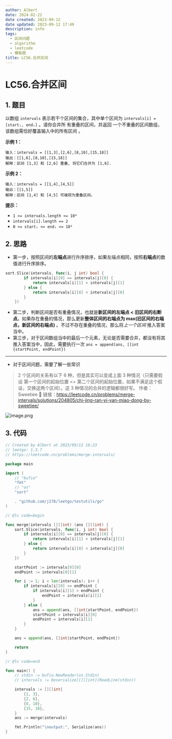 ```yaml
---
author: Albert
date: 2024-02-22
date created: 2023-09-12
date updated: 2023-09-12 17:49
description: info
tags:
  - 区间问题
  - algorithm
  - leetcode
  - 模板题
title: LC56.合并区间
---
```


# LC56.合并区间

## 1. 题目

[link]: https://leetcode.cn/problems/merge-intervals/

以数组 `intervals` 表示若干个区间的集合，其中单个区间为 `intervals[i] = [startᵢ, endᵢ]` 。请你合并所
有重叠的区间，并返回 一个不重叠的区间数组，该数组需恰好覆盖输入中的所有区间 。

**示例 1：**

```
输入：intervals = [[1,3],[2,6],[8,10],[15,18]]
输出：[[1,6],[8,10],[15,18]]
解释：区间 [1,3] 和 [2,6] 重叠, 将它们合并为 [1,6].

```

**示例 2：**

```
输入：intervals = [[1,4],[4,5]]
输出：[[1,5]]
解释：区间 [1,4] 和 [4,5] 可被视为重叠区间。
```

**提示：**

- `1 <= intervals.length <= 10⁴`
- `intervals[i].length == 2`
- `0 <= startᵢ <= endᵢ <= 10⁴`

## 2. 思路

- 第一步，按照区间的**左端点**进行升序排序，如果左端点相同，按照**右端点**的数值进行升序排序。

```go
sort.Slice(intervals, func(i, j int) bool {
		if intervals[i][0] == intervals[j][0] {
			return intervals[i][1] < intervals[j][1]
		} else {
			return intervals[i][0] < intervals[j][0]
		}
	})
```

- 第二步，判断区间是否有重叠情况，也就是**新区间的左端点 < 旧区间的右断点**。如果存在重叠的情况，那么更新**整体区间的右端点为 max(旧区间的右端点，新区间的右端点)** 。不过不存在重叠的情况，那么将*上一个区间* 推入答案当中。
- 第三步，对于区间数组当中的最后一个元素，无论是否需要合并，都没有将其推入答案当中，因此，需要执行一次 `ans = append(ans, []int {startPoint, endPoint})`

---

- 对于区间问题，需要了解一些常识

 > 2 个区间的关系有以下 6 种，但是其实可以变成上面 3 种情况（只需要假设 第一个区间的起始位置 <= 第二个区间的起始位置，如果不满足这个假设，交换这两个区间）。这 3 种情况的合并的逻辑都很好写。
 > 作者：Sweetiee 🍬   链接：https://leetcode.cn/problems/merge-intervals/solutions/204805/chi-jing-ran-yi-yan-miao-dong-by-sweetiee/

![image.png](https://img-20221128.oss-cn-shanghai.aliyuncs.com/img-2023-05/20230912174920.png)

## 3. 代码

```go
// Created by Albert at 2023/09/12 16:23
// leetgo: 1.3.7
// https://leetcode.cn/problems/merge-intervals/

package main

import (
	// "bufio"
	"fmt"
	// "os"
	"sort"

	. "github.com/j178/leetgo/testutils/go"
)

// @lc code=begin

func merge(intervals [][]int) (ans [][]int) {
	sort.Slice(intervals, func(i, j int) bool {
		if intervals[i][0] == intervals[j][0] {
			return intervals[i][1] < intervals[j][1]
		} else {
			return intervals[i][0] < intervals[j][0]
		}
	})

	startPoint := intervals[0][0]
	endPoint := intervals[0][1]

	for i := 1; i < len(intervals); i++ {
		if intervals[i][0] <= endPoint {
			if intervals[i][1] > endPoint {
				endPoint = intervals[i][1]
			}
		} else {
			ans = append(ans, []int{startPoint, endPoint})
			startPoint = intervals[i][0]
			endPoint = intervals[i][1]
		}
	}

	ans = append(ans, []int{startPoint, endPoint})

	return
}

// @lc code=end

func main() {
	// stdin := bufio.NewReader(os.Stdin)
	// intervals := Deserialize[[][]int](ReadLine(stdin))

	intervals := [][]int{
		{1, 3},
		{2, 6},
		{8, 10},
		{15, 18},
	}
	ans := merge(intervals)

	fmt.Println("\noutput:", Serialize(ans))
}

```